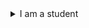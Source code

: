 <details><summary>I am a student</summary>

<br>  
  
[![Github](https://img.shields.io/badge/GITHUB-LINK-blue?style=for-the-badge)](https://github.com/sn99) ![GitHub followers](https://img.shields.io/github/followers/sn99?style=for-the-badge) ![GitHub User's stars](https://img.shields.io/github/stars/sn99?style=for-the-badge)


<a href="https://stackoverflow.com/users/10962821/sn99"><img src="https://stackoverflow.com/users/flair/10962821.png" width="208" height="58" alt="profile for sn99 at Stack Overflow, Q&amp;A for professional and enthusiast programmers" title="profile for sn99 at Stack Overflow, Q&amp;A for professional and enthusiast programmers"></a>


[![Reddit User Karma](https://img.shields.io/reddit/user-karma/combined/sn99_reddit?style=for-the-badge)](https://www.reddit.com/user/sn99_reddit)


![sn99's GitHub stats](https://github-readme-stats.vercel.app/api?username=sn99&show_icons=true&theme=graywhite) 
![Top Langs](https://github-readme-stats.vercel.app/api/top-langs/?username=sn99&show_icons=true&theme=graywhite&layout=compact)

</details>
